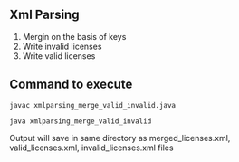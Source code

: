 ## Xml Parsing
1. Mergin on the basis of keys
2. Write invalid licenses
3. Write valid licenses

## Command to execute

```javac xmlparsing_merge_valid_invalid.java```

```java xmlparsing_merge_valid_invalid```

Output will save in same directory as merged_licenses.xml, valid_licenses.xml, invalid_licenses.xml files
